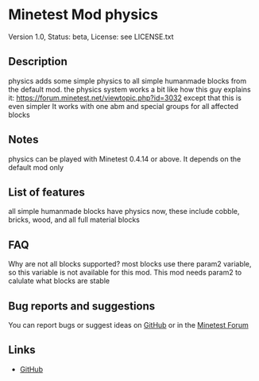 # Minetest Mod physics
Version 1.0, Status: beta, License: see LICENSE.txt

## Description
physics adds some simple physics to all simple humanmade blocks from the default mod.
the physics system works a bit like how this guy explains it: https://forum.minetest.net/viewtopic.php?id=3032 except that this is even simpler
It works with one abm and special groups for all affected blocks

## Notes
physics can be played with Minetest 0.4.14 or above.
It depends on the default mod only

## List of features
all simple humanmade blocks have physics now, these include cobble, bricks, wood, and all full material blocks

## FAQ
Why are not all blocks supported?
most blocks use there param2 variable, so this variable is not available for this mod. This mod needs param2 to calulate what blocks are stable

## Bug reports and suggestions
You can report bugs or suggest ideas on [GitHub](https://github.com/LHolten/block_physics/issues/new) or in the [Minetest Forum]() 

## Links
* [GitHub](https://github.com/LHolten/block_physics/)
